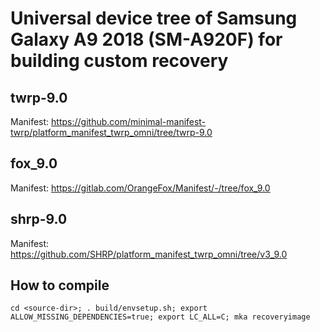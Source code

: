 # Universal device tree of Samsung Galaxy A9 2018 (SM-A920F) for building custom recovery

## twrp-9.0
Manifest: https://github.com/minimal-manifest-twrp/platform_manifest_twrp_omni/tree/twrp-9.0

## fox_9.0
Manifest: https://gitlab.com/OrangeFox/Manifest/-/tree/fox_9.0

## shrp-9.0
Manifest: https://github.com/SHRP/platform_manifest_twrp_omni/tree/v3_9.0

## How to compile
`cd <source-dir>; . build/envsetup.sh; export ALLOW_MISSING_DEPENDENCIES=true; export LC_ALL=C; mka recoveryimage`
